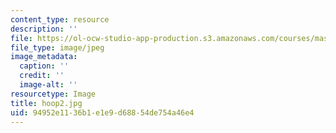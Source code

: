 ```yaml
---
content_type: resource
description: ''
file: https://ol-ocw-studio-app-production.s3.amazonaws.com/courses/mas-962-special-topics-new-textiles-spring-2010/94952e1136b1e1e9d68854de754a46e4_hoop2.jpg
file_type: image/jpeg
image_metadata:
  caption: ''
  credit: ''
  image-alt: ''
resourcetype: Image
title: hoop2.jpg
uid: 94952e11-36b1-e1e9-d688-54de754a46e4
---
```

